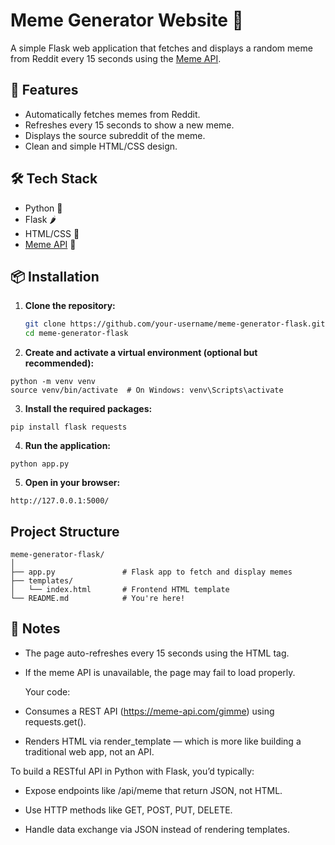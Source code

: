 # Meme Generator Website 🎉

A simple Flask web application that fetches and displays a random meme from Reddit every 15 seconds using the [Meme API](https://meme-api.com/).

## 🚀 Features

- Automatically fetches memes from Reddit.
- Refreshes every 15 seconds to show a new meme.
- Displays the source subreddit of the meme.
- Clean and simple HTML/CSS design.

## 🛠️ Tech Stack

- Python 🐍
- Flask 🌶️
- HTML/CSS 🎨
- [Meme API](https://meme-api.com/) 🔗

## 📦 Installation

1. **Clone the repository:**
   ```bash
   git clone https://github.com/your-username/meme-generator-flask.git
   cd meme-generator-flask
    ```

2. **Create and activate a virtual environment (optional but recommended):**

```
python -m venv venv
source venv/bin/activate  # On Windows: venv\Scripts\activate
```

3. **Install the required packages:**

```
pip install flask requests
```

4. **Run the application:**

```
python app.py
```

5. **Open in your browser:**

```
http://127.0.0.1:5000/
```

## Project Structure

```
meme-generator-flask/
│
├── app.py               # Flask app to fetch and display memes
├── templates/
│   └── index.html       # Frontend HTML template
└── README.md            # You're here!
```

## 📝 Notes
- The page auto-refreshes every 15 seconds using the HTML <meta> tag.
- If the meme API is unavailable, the page may fail to load properly.

  Your code:

- Consumes a REST API (https://meme-api.com/gimme) using requests.get().

- Renders HTML via render_template — which is more like building a traditional web app, not an API.

To build a RESTful API in Python with Flask, you’d typically:

-    Expose endpoints like /api/meme that return JSON, not HTML.

-    Use HTTP methods like GET, POST, PUT, DELETE.

-    Handle data exchange via JSON instead of rendering templates.
